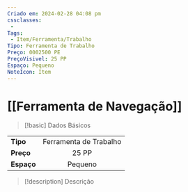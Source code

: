 ```yaml
---
Criado em: 2024-02-28 04:08 pm
cssclasses:
 - 
Tags:
 - Item/Ferramenta/Trabalho
Tipo: Ferramenta de Trabalho
Preço: 0002500 PE
PreçoVisivel: 25 PP
Espaço: Pequeno
NoteIcon: Item
---
```

# [[Ferramenta de Navegação]]

> [!basic] Dados Básicos
> 
|            |     |
| ---------- |:---:|
| **Tipo**   |   Ferramenta de Trabalho   |
| **Preço**  |   25 PP   |
| **Espaço** |   Pequeno   |
>
 
> [!description] Descrição
> 
>
